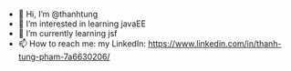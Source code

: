 - 👋 Hi, I’m @thanhtung
- 👀 I’m interested in learning javaEE
- 🌱 I’m currently learning jsf
- 📫 How to reach me: my LinkedIn: https://www.linkedin.com/in/thanh-tung-pham-7a6630206/

<!---
thanhtung24/thanhtung24 is a ✨ special ✨ repository because its `README.md` (this file) appears on your GitHub profile.
You can click the Preview link to take a look at your changes.
--->
